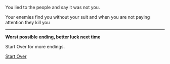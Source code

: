 You lied to the people and say it was not you.

Your enemies find you without your suit and when you are not paying attention they kill you

---

**Worst possible ending, better luck next time**

Start Over for more endings.

[Start Over](../breakingnews.md)
